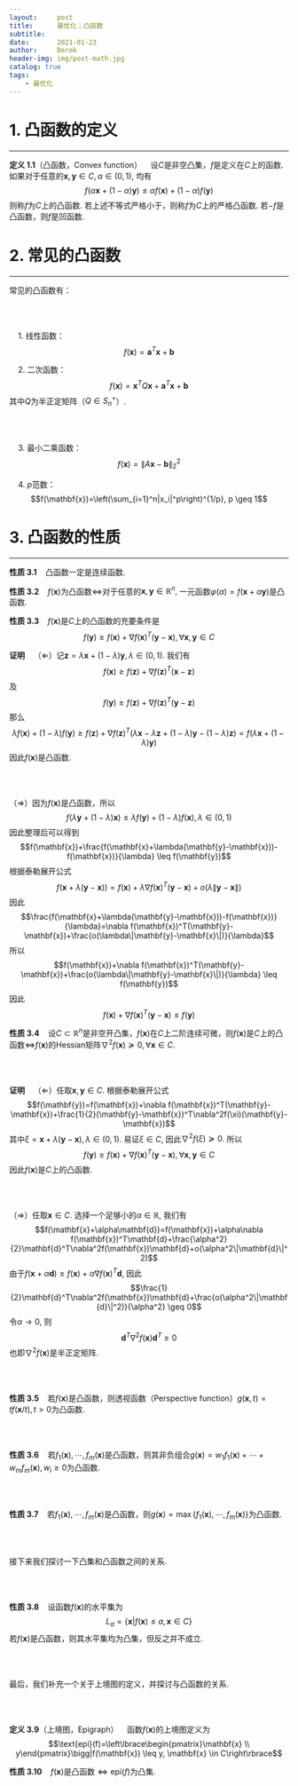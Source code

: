 ```yaml
---
layout:     post
title:      最优化｜凸函数
subtitle:   
date:       2021-01-23
author:     Derek
header-img: img/post-math.jpg
catalog: true
tags:
    - 最优化
---
```


# 1. 凸函数的定义
***

<b>定义 1.1</b>（凸函数，Convex function）&nbsp;&nbsp;&nbsp; 设$C$是非空凸集，$f$是定义在$C$上的函数. 如果对于任意的$\mathbf{x}, \mathbf{y} \in C, \alpha \in (0, 1),$ 均有$$f(\alpha\mathbf{x}+(1-\alpha)\mathbf{y}) \leq \alpha f(\mathbf{x})+(1-\alpha)f(\mathbf{y})$$则称$f$为$C$上的凸函数. 若上述不等式严格小于，则称$f$为$C$上的严格凸函数. 若$-f$是凸函数，则$f$是凹函数.

# 2. 常见的凸函数

***

<body>

<p>

常见的凸函数有：

<br>

<br>

&nbsp;&nbsp;&nbsp;&nbsp;1. 线性函数：$$f(\mathbf{x})=\mathbf{a}^T\mathbf{x}+\mathbf{b}$$

&nbsp;&nbsp;&nbsp;&nbsp;2. 二次函数：$$f(\mathbf{x})=\mathbf{x}^TQ\mathbf{x}+\mathbf{a}^T\mathbf{x}+\mathbf{b}$$其中$Q$为半正定矩阵（$Q \in S_n^+$）.

<br>

<br>

&nbsp;&nbsp;&nbsp;&nbsp;3. 最小二乘函数：$$f(\mathbf{x})=\|A\mathbf{x}-\mathbf{b}\|^2_2$$

&nbsp;&nbsp;&nbsp;&nbsp;4. $p$范数：$$f(\mathbf{x})=\left(\sum_{i=1}^n|x_i|^p\right)^{1/p}, p \geq 1$$

</p>

</body>

# 3. 凸函数的性质

***

<b>性质 3.1</b>&nbsp;&nbsp;&nbsp; 凸函数一定是连续函数.

<b>性质 3.2</b>&nbsp;&nbsp;&nbsp; $f(\mathbf{x})$为凸函数$\Leftrightarrow$对于任意的$\mathbf{x}, \mathbf{y} \in \mathbb{R}^n,$ 一元函数$\varphi(\alpha)=f(\mathbf{x}+\alpha\mathbf{y})$是凸函数.

<b>性质 3.3</b>&nbsp;&nbsp;&nbsp; $f(\mathbf{x})$是$C$上的凸函数的充要条件是$$f(\mathbf{y}) \geq f(\mathbf{x})+\nabla f(\mathbf{x})^T(\mathbf{y}-\mathbf{x}), \forall\mathbf{x}, \mathbf{y} \in C$$

<body>

<p>

<b>证明</b>&nbsp;&nbsp;&nbsp; （$\Leftarrow$）记$\mathbf{z}=\lambda\mathbf{x}+(1-\lambda)\mathbf{y}, \lambda \in (0, 1).$ 我们有$$f(\mathbf{x}) \geq f(\mathbf{z})+\nabla f(\mathbf{z})^T(\mathbf{x}-\mathbf{z})$$及$$f(\mathbf{y}) \geq f(\mathbf{z})+\nabla f(\mathbf{z})^T(\mathbf{y}-\mathbf{z})$$那么$$\lambda f(\mathbf{x})+(1-\lambda)f(\mathbf{y}) \geq f(\mathbf{z})+\nabla f(\mathbf{z})^T(\lambda\mathbf{x}-\lambda\mathbf{z}+(1-\lambda)\mathbf{y}-(1-\lambda)\mathbf{z})=f(\lambda\mathbf{x}+(1-\lambda)\mathbf{y})$$因此$f(\mathbf{x})$是凸函数.

<br>

<br>

（$\Rightarrow$）因为$f(\mathbf{x})$是凸函数，所以$$f(\lambda\mathbf{y}+(1-\lambda)\mathbf{x}) \leq \lambda f(\mathbf{y})+(1-\lambda)f(\mathbf{x}), \lambda \in (0, 1)$$ 因此整理后可以得到$$f(\mathbf{x})+\frac{f(\mathbf{x}+\lambda(\mathbf{y}-\mathbf{x}))- f(\mathbf{x})}{\lambda} \leq f(\mathbf{y})$$根据泰勒展开公式$$f(\mathbf{x}+\lambda(\mathbf{y}-\mathbf{x}))=f(\mathbf{x})+\lambda\nabla f(\mathbf{x})^T(\mathbf{y}-\mathbf{x})+o(\lambda\|\mathbf{y}-\mathbf{x}\|)$$因此$$\frac{f(\mathbf{x}+\lambda(\mathbf{y}-\mathbf{x}))-f(\mathbf{x})}{\lambda}=\nabla f(\mathbf{x})^T(\mathbf{y}-\mathbf{x})+\frac{o(\lambda\|\mathbf{y}-\mathbf{x}\|)}{\lambda}$$所以$$f(\mathbf{x})+\nabla f(\mathbf{x})^T(\mathbf{y}-\mathbf{x})+\frac{o(\lambda\|\mathbf{y}-\mathbf{x}\|)}{\lambda} \leq f(\mathbf{y})$$因此$$f(\mathbf{x})+\nabla f(\mathbf{x})^T(\mathbf{y}-\mathbf{x}) \leq f(\mathbf{y})$$

<b>性质 3.4</b>&nbsp;&nbsp;&nbsp; 设$C \subset \mathbb{R}^n$是非空开凸集，$f(\mathbf{x})$在$C$上二阶连续可微，则$f(\mathbf{x})$是$C$上的凸函数$\Leftrightarrow$$f(\mathbf{x})$的Hessian矩阵$\nabla^2f(\mathbf{x}) \succeq 0, \forall \mathbf{x} \in C.$ 

<br>

<br>

 <b>证明</b>&nbsp;&nbsp;&nbsp; （$\Leftarrow$）任取$\mathbf{x}, \mathbf{y} \in C.$ 根据泰勒展开公式$$f(\mathbf{y})=f(\mathbf{x})+\nabla f(\mathbf{x})^T(\mathbf{y}-\mathbf{x})+\frac{1}{2}(\mathbf{y}-\mathbf{x})^T\nabla^2f(\xi)(\mathbf{y}-\mathbf{x})$$其中$\xi=\mathbf{x}+\lambda(\mathbf{y}-\mathbf{x}), \lambda \in (0, 1).$  易证$\xi \in C,$ 因此$\nabla^2f(\xi) \succeq 0.$ 所以$$f(\mathbf{y}) \geq f(\mathbf{x})+\nabla f(\mathbf{x})^T(\mathbf{y}-\mathbf{x}), \forall \mathbf{x}, \mathbf{y} \in C$$ 因此$f(\mathbf{x})$是$C$上的凸函数.

<br>

<br>

（$\Rightarrow$）任取$\mathbf{x} \in C.$ 选择一个足够小的$\alpha \in \mathbb{R},$ 我们有$$f(\mathbf{x}+\alpha\mathbf{d})=f(\mathbf{x})+\alpha\nabla f(\mathbf{x})^T\mathbf{d}+\frac{\alpha^2}{2}\mathbf{d}^T\nabla^2f(\mathbf{x})\mathbf{d}+o(\alpha^2\|\mathbf{d}\|^2)$$由于$f(\mathbf{x}+\alpha\mathbf{d}) \geq f(\mathbf{x})+\alpha\nabla f(\mathbf{x})^T\mathbf{d},$ 因此$$\frac{1}{2}\mathbf{d}^T\nabla^2f(\mathbf{x})\mathbf{d}+\frac{o(\alpha^2\|\mathbf{d}\|^2)}{\alpha^2} \geq 0$$令$\alpha \to 0,$ 则$$\mathbf{d}^T\nabla^2f(\mathbf{x})\mathbf{d}^T\geq0$$ 也即$\nabla^2f(\mathbf{x})$是半正定矩阵.

<br>

<br>

<b>性质 3.5</b>&nbsp;&nbsp;&nbsp; 若$f(\mathbf{x})$是凸函数，则透视函数（Perspective function）$g(\mathbf{x}, t)=tf(\mathbf{x}/t), t>0$为凸函数.

<br>

<br>

<b>性质 3.6</b>&nbsp;&nbsp;&nbsp; 若$f_1(\mathbf{x}), \cdots, f_m(\mathbf{x})$是凸函数，则其非负组合$g(\mathbf{x})=w_1f_1(\mathbf{x})+\cdots+w_mf_m(\mathbf{x}), w_i \geq 0$为凸函数.

<br>

<br>

<b>性质 3.7</b>&nbsp;&nbsp;&nbsp; 若$f_1(\mathbf{x}), \cdots, f_m(\mathbf{x})$是凸函数，则$g(\mathbf{x})=\max\lbrace f_1(\mathbf{x}), \cdots, f_m(\mathbf{x})\rbrace$为凸函数.

<br>

<br>

接下来我们探讨一下凸集和凸函数之间的关系.

<br>

<br>

<b>性质 3.8</b>&nbsp;&nbsp;&nbsp; 设函数$f(\mathbf{x})$的水平集为$$L_a=\lbrace \mathbf{x}|f(\mathbf{x}) \leq a, \mathbf{x} \in C \rbrace$$若$f(\mathbf{x})$是凸函数，则其水平集均为凸集，但反之并不成立.

<br>

<br>

最后，我们补充一个关于上境图的定义，并探讨与凸函数的关系.

<br>

<br>

<b>定义 3.9</b>（上境图，Epigraph）&nbsp;&nbsp;&nbsp; 函数$f(\mathbf{x})$的上境图定义为$$\text{epi}(f)=\left\lbrace\begin{pmatrix}\mathbf{x} \\ y\end{pmatrix}\bigg|f(\mathbf{x}) \leq y, \mathbf{x} \in C\right\rbrace$$

<b>性质 3.10</b>&nbsp;&nbsp;&nbsp; $f(\mathbf{x})$是凸函数$\Leftrightarrow\text{epi}(f)$为凸集.

</p>

</body>

